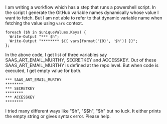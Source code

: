 I am writing a workflow which has a step that runs a powershell script. In the script I generate the GitHub variable names dynamically whose value I want to fetch. But I am not able to refer to that dynamic variable name when fetching the value using `vars` context. 

```
foreach ($h in $uniqueValues.Keys) {
  Write-Output "*** $h";
  Write-Output "******** ${{ vars[format('{0}', '$h')] }}";
};
```

In the above code, I get list of three variables say SAAS_ART_EMAIL_MURTHY, SECRETKEY and ACCESSKEY. Out of these SAAS_ART_EMAIL_MURTHY is defined at the repo level. But when code is executed, I get empty value for both.

```
*** SAAS_ART_EMAIL_MURTHY
******** 
*** SECRETKEY
******** 
*** ACCESSKEY
******** 
```

I tried many different ways like "$h", "$$h", "\$h" but no luck. It either prints the empty string or gives syntax error.
Please help.
